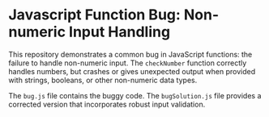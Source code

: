 # Javascript Function Bug: Non-numeric Input Handling

This repository demonstrates a common bug in JavaScript functions: the failure to handle non-numeric input. The `checkNumber` function correctly handles numbers, but crashes or gives unexpected output when provided with strings, booleans, or other non-numeric data types.

The `bug.js` file contains the buggy code. The `bugSolution.js` file provides a corrected version that incorporates robust input validation.